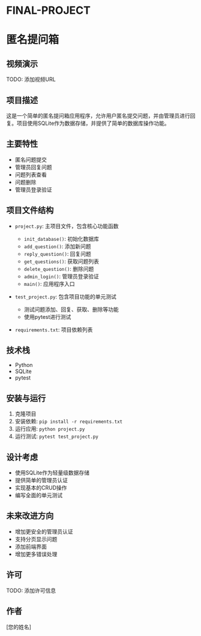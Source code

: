# FINAL-PROJECT
# 匿名提问箱

## 视频演示
TODO: 添加视频URL

## 项目描述
这是一个简单的匿名提问箱应用程序，允许用户匿名提交问题，并由管理员进行回复。项目使用SQLite作为数据存储，并提供了简单的数据库操作功能。

## 主要特性
- 匿名问题提交
- 管理员回复问题
- 问题列表查看
- 问题删除
- 管理员登录验证

## 项目文件结构
- `project.py`: 主项目文件，包含核心功能函数
  * `init_database()`: 初始化数据库
  * `add_question()`: 添加新问题
  * `reply_question()`: 回复问题
  * `get_questions()`: 获取问题列表
  * `delete_question()`: 删除问题
  * `admin_login()`: 管理员登录验证
  * `main()`: 应用程序入口

- `test_project.py`: 包含项目功能的单元测试
  * 测试问题添加、回复、获取、删除等功能
  * 使用pytest进行测试

- `requirements.txt`: 项目依赖列表

## 技术栈
- Python
- SQLite
- pytest

## 安装与运行
1. 克隆项目
2. 安装依赖: `pip install -r requirements.txt`
3. 运行应用: `python project.py`
4. 运行测试: `pytest test_project.py`

## 设计考虑
- 使用SQLite作为轻量级数据存储
- 提供简单的管理员认证
- 实现基本的CRUD操作
- 编写全面的单元测试

## 未来改进方向
- 增加更安全的管理员认证
- 支持分页显示问题
- 添加前端界面
- 增加更多错误处理

## 许可
TODO: 添加许可信息

## 作者
[您的姓名]